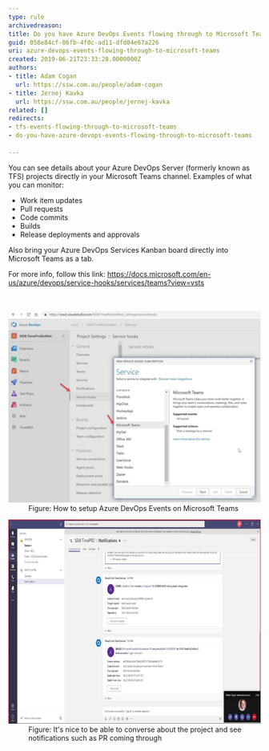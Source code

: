 ```yaml
---
type: rule
archivedreason: 
title: Do you have Azure DevOps Events flowing through to Microsoft Teams?
guid: 058e84cf-86fb-4f0c-ad11-dfd04e67a226
uri: azure-devops-events-flowing-through-to-microsoft-teams
created: 2019-06-21T23:33:28.0000000Z
authors:
- title: Adam Cogan
  url: https://ssw.com.au/people/adam-cogan
- title: Jernej Kavka
  url: https://ssw.com.au/people/jernej-kavka
related: []
redirects:
- tfs-events-flowing-through-to-microsoft-teams
- do-you-have-azure-devops-events-flowing-through-to-microsoft-teams

---
```



<p class="ssw15-rteElement-P">You can see details about your Azure DevOps Server (formerly known as TFS) projects directly in your Microsoft Teams channel. Examples of what you can monitor:<br></p><ul><li>Work item updates</li><li>Pull requests</li><li>Code commits</li><li>Builds</li><li>Release deployments and approvals</li></ul><p class="ssw15-rteElement-P">Also bring your Azure DevOps Services Kanban board directly into Microsoft Teams as a tab.</p><div>​For more info, follow this link: <a href="https://docs.microsoft.com/en-us/azure/devops/service-hooks/services/teams?view=vsts">https://docs.microsoft.com/en-us/azure/devops/service-hooks/services/teams?view=vsts</a><br></div>
<br><excerpt class='endintro'></excerpt><br>
<dl class="image"><dt><img src="tfs-teams-1.jpg" alt="tfs-teams-1.jpg" style="width:750px;" />​</dt><dd>Figure: How to setup Azure DevOps​ Events on Microsoft Teams​<br></dd></dl><dl class="image"><dt><img src="tfs-teams-2.jpg" alt="tfs-teams-2.jpg" style="width:750px;height:407px;" /></dt><dd>Figure: It's nice to be able to converse about the project and see notifications such as PR coming through<span style="color:#444444;">​</span></dd></dl>


